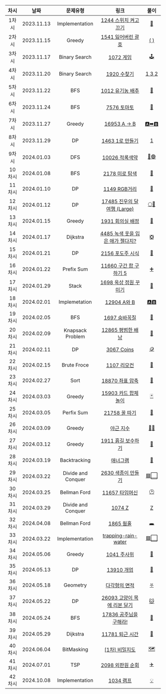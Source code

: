 | 차시 |    날짜    | 문제유형 | 링크 | 풀이 |
|:----:|:---------:|:----:|:-----:|:----:|
| 1차시 | 2023.11.13 | Implementation | [1244 스위치 켜고 끄기](https://www.acmicpc.net/problem/1244) | [🔦](https://github.com/AlgoLeadMe/AlgoLeadMe-3/pull/10) |
| 2차시 | 2023.11.15 | Greedy | [1541 잃어버린 괄호](https://www.acmicpc.net/problem/1541) | [( )](https://github.com/AlgoLeadMe/AlgoLeadMe-3/pull/14) |
| 3차시 | 2023.11.17 | Binary Search | [1072 게임](https://www.acmicpc.net/problem/1072) | [🕹](https://github.com/AlgoLeadMe/AlgoLeadMe-3/pull/18) |
| 4차시 | 2023.11.20 | Binary Search | [1920 수찾기](https://www.acmicpc.net/problem/1920) | [1 3 2](https://github.com/AlgoLeadMe/AlgoLeadMe-3/pull/22) |
| 5차시 | 2023.11.22 | BFS | [1012 유기농 배추](https://www.acmicpc.net/problem/1012) | [🥬](https://github.com/AlgoLeadMe/AlgoLeadMe-3/pull/25) |
| 6차시 | 2023.11.24 | BFS | [7576 토마토](https://www.acmicpc.net/problem/7576) | [🍅](https://github.com/AlgoLeadMe/AlgoLeadMe-3/pull/28) |
| 7차시 | 2023.11.27 | Greedy | [16953 A → B](https://www.acmicpc.net/problem/16953) | [🅰➡🅱](https://github.com/AlgoLeadMe/AlgoLeadMe-3/pull/34) |
| 8차시 | 2023.11.29 | DP | [1463 1로 만들기](https://www.acmicpc.net/problem/1463) | [1](https://github.com/AlgoLeadMe/AlgoLeadMe-3/pull/38) |
| 9차시 | 2024.01.03 | DFS | [10026 적록색약](https://www.acmicpc.net/problem/10026) | [🔴🟢](https://github.com/AlgoLeadMe/AlgoLeadMe-3/pull/51) |
| 10차시 | 2024.01.08 | BFS | [2178 미로 탐색](https://www.acmicpc.net/problem/2178) | [🔎](https://github.com/AlgoLeadMe/AlgoLeadMe-3/pull/58) |
| 11차시 | 2024.01.10 | DP | [1149 RGB거리](https://www.acmicpc.net/problem/1149) | [🚥](https://github.com/AlgoLeadMe/AlgoLeadMe-3/pull/61) |
| 12차시 | 2024.01.12 | DP | [17485 진우의 달 여행 (Large)](https://www.acmicpc.net/problem/17485) | [🌕🚀](https://github.com/AlgoLeadMe/AlgoLeadMe-3/pull/66) |
| 13차시 | 2024.01.15 | Greedy | [1931 회의실 배정](https://www.acmicpc.net/problem/1931) | [🏢](https://github.com/AlgoLeadMe/AlgoLeadMe-3/pull/67) |
| 14차시 | 2024.01.17 | Dijkstra | [4485 녹색 옷을 입은 애가 젤다지?](https://www.acmicpc.net/problem/4485) | [❎](https://github.com/AlgoLeadMe/AlgoLeadMe-3/pull/72) |
| 15차시 | 2024.01.21 | DP | [2156 포도주 시식](https://www.acmicpc.net/problem/2156) | [🍷](https://github.com/AlgoLeadMe/AlgoLeadMe-3/pull/78) |
| 16차시 | 2024.01.22 | Prefix Sum | [11660 구간 합 구하기 5](https://www.acmicpc.net/problem/11660) | [➕](https://github.com/AlgoLeadMe/AlgoLeadMe-3/pull/82) |
| 17차시 | 2024.01.29 | Stack | [1698 옥상 정원 꾸미기](https://www.acmicpc.net/problem/1698) | [🌳](https://github.com/AlgoLeadMe/AlgoLeadMe-3/pull/88) |
| 18차시 | 2024.02.01 | Implemetation | [12904 A와 B](https://www.acmicpc.net/problem/12094) | [🅰🅱](https://github.com/AlgoLeadMe/AlgoLeadMe-3/pull/90) |
| 19차시 | 2024.02.05 | BFS | [1697 숨바꼭질](https://www.acmicpc.net/problem/1697) | [🫣](https://github.com/AlgoLeadMe/AlgoLeadMe-3/pull/95) |
| 20차시 | 2024.02.09 | Knapsack Problem | [12865 평범한 배낭](https://www.acmicpc.net/problem/12865) | [🎒](https://github.com/AlgoLeadMe/AlgoLeadMe-3/pull/100) |
| 21차시 | 2024.02.11 | DP | [3067 Coins](https://www.acmicpc.net/problem/3067) | [🪙](https://github.com/AlgoLeadMe/AlgoLeadMe-3/pull/102) |
| 22차시 | 2024.02.15 | Brute Froce | [1107 리모컨](https://www.acmicpc.net/problem/1107) | [📲](https://github.com/AlgoLeadMe/AlgoLeadMe-3/pull/106) |
| 23차시 | 2024.02.27 | Sort | [18870 좌표 압축](https://www.acmicpc.net/problem/18870) | [📌](https://github.com/AlgoLeadMe/AlgoLeadMe-3/pull/117) |
| 24차시 | 2024.03.03 | Greedy | [15903 카드 합체 놀이](https://www.acmicpc.net/problem/159030]) | [🃏](https://github.com/AlgoLeadMe/AlgoLeadMe-3/pull/122) |
| 25차시 | 2024.03.05 | Perfix Sum | [21758 꿀 따기](https://www.acmicpc.net/problem/21758) | [🍯](https://github.com/AlgoLeadMe/AlgoLeadMe-3/pull/126) |
| 26차시 | 2024.03.09 | Greedy | [야근 지수](https://school.programmers.co.kr/learn/courses/30/lessons/12927#) | [👩‍💼](https://github.com/AlgoLeadMe/AlgoLeadMe-3/pull/130) |
| 27차시 | 2024.03.12 | Greedy | [1911 흙길 보수하기](https://www.acmicpc.net/problem/1911) | [🔨](https://github.com/AlgoLeadMe/AlgoLeadMe-3/pull/134) |
| 28차시 | 2024.03.19 | Backtracking | [애너그램](https://www.acmicpc.net/problem/6443) | [📔](https://github.com/AlgoLeadMe/AlgoLeadMe-3/pull/139) |
| 29차시 | 2024.03.22 | Divide and Conquer | [2630 색종이 만들기](https://www.acmicpc.net/problem/2630) | [🟦⬜](https://github.com/AlgoLeadMe/AlgoLeadMe-3/pull/144) |
| 30차시 | 2024.03.25 | Bellman Ford | [11657 타임머신](https://www.acmicpc.net/problem/11657) | [🕑](https://github.com/AlgoLeadMe/AlgoLeadMe-3/pull/146) |
| 31차시 | 2024.03.29 | Divide and Conquer | [1074 Z](https://www.acmicpc.net/problem/1074) | [Z](https://github.com/AlgoLeadMe/AlgoLeadMe-3/pull/151) |
| 32차시 | 2024.04.08 | Bellman Ford | [1865 웜홀](https://www.acmicpc.net/problem/1865) | [🕳️](https://github.com/AlgoLeadMe/AlgoLeadMe-3/pull/156) |
| 33차시 | 2024.03.22 | Implementation | [trapping-rain-water](https://leetcode.com/problems/trapping-rain-water/) | [🟦⬜](https://github.com/AlgoLeadMe/AlgoLeadMe-3/pull/160) |
| 34차시 | 2024.05.06 | Greedy | [1041 주사위](https://www.acmicpc.net/problem/1041) | [🎲](https://github.com/AlgoLeadMe/AlgoLeadMe-3/pull/165) |
| 35차시 | 2024.05.13 | DP | [13910 개업](https://www.acmicpc.net/problem/13910) | [🍳](https://github.com/AlgoLeadMe/AlgoLeadMe-3/pull/168) |
| 36차시 | 2024.05.18 | Geometry | [다각형의 면적](https://www.acmicpc.net/problem/2166) | [⛧](https://github.com/AlgoLeadMe/AlgoLeadMe-3/pull/174) |
| 37차시 | 2024.05.22 | DP | [26093 고양이 목에 리본 달기](https://www.acmicpc.net/problem/26093) | [🐱](https://github.com/AlgoLeadMe/AlgoLeadMe-3/pull/176) |
| 38차시 | 2024.05.24 | BFS | [17836 공주님을 구해라!](https://www.acmicpc.net/problem/17836) | [👸](https://github.com/AlgoLeadMe/AlgoLeadMe-3/pull/180) |
| 39차시 | 2024.05.29 | Dijkstra | [11781 퇴근 시간](https://www.acmicpc.net/problem/11781) | [🚌](https://github.com/AlgoLeadMe/AlgoLeadMe-3/pull/183) |
| 40차시 | 2024.06.04 | BitMasking | [[1차] 비밀지도](https://school.programmers.co.kr/learn/courses/30/lessons/17681) | [🗺️](https://github.com/AlgoLeadMe/AlgoLeadMe-3/pull/190) |
| 41차시 | 2024.07.01 | TSP | [2098 외판원 순회](https://www.acmicpc.net/problem/2098) | [✈️](https://github.com/AlgoLeadMe/AlgoLeadMe-3/pull/195) |
| 42차시 | 2024.10.08 | Implementation | [1034 램프](https://www.acmicpc.net/problem/1034) | [💡](https://github.com/AlgoLeadMe/AlgoLeadMe-3/pull/231) |